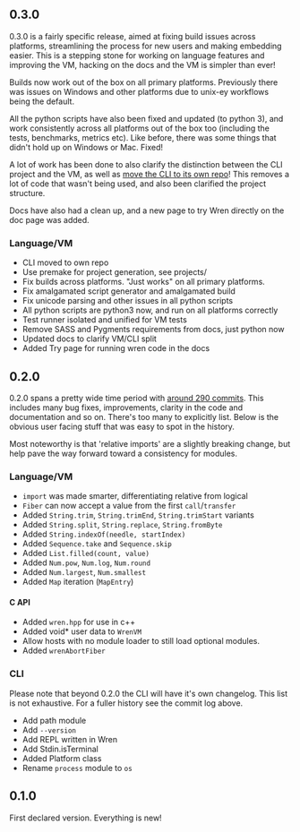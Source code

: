 ## 0.3.0

0.3.0 is a fairly specific release, aimed at fixing build issues across platforms,
streamlining the process for new users and making embedding easier.
This is a stepping stone for working on language features and improving the VM,
hacking on the docs and the VM is simpler than ever!

Builds now work out of the box on all primary platforms.
Previously there was issues on Windows and other platforms due to unix-ey workflows being the default.

All the python scripts have also been fixed and updated (to python 3), and work consistently
across all platforms out of the box too (including the tests, benchmarks, metrics etc).
Like before, there was some things that didn't hold up on Windows or Mac. Fixed!

A lot of work has been done to also clarify the distinction between the CLI project and the VM,
as well as [move the CLI to its own repo](https://github.com/wren-lang/wren-cli/)!
This removes a lot of code that wasn't being used, and also been clarified the project structure.

Docs have also had a clean up, and a new page to try Wren directly on the doc page was added.

### Language/VM

- CLI moved to own repo
- Use premake for project generation, see projects/
- Fix builds across platforms. "Just works" on all primary platforms.
- Fix amalgamated script generator and amalgamated build
- Fix unicode parsing and other issues in all python scripts
- All python scripts are python3 now, and run on all platforms correctly
- Test runner isolated and unified for VM tests
- Remove SASS and Pygments requirements from docs, just python now
- Updated docs to clarify VM/CLI split
- Added Try page for running wren code in the docs

## 0.2.0

0.2.0 spans a pretty wide time period with [around 290 commits](https://github.com/wren-lang/wren/compare/0.1.0...main).
This includes many bug fixes, improvements, clarity in the
code and documentation and so on. There's too many to explicitly list.
Below is the obvious user facing stuff that was easy to spot in the history.

Most noteworthy is that 'relative imports' are a slightly breaking change,
but help pave the way forward toward a consistency for modules.

### Language/VM

- `import` was made smarter, differentiating relative from logical
- `Fiber` can now accept a value from the first `call`/`transfer`
- Added `String.trim`, `String.trimEnd`, `String.trimStart` variants
- Added `String.split`, `String.replace`, `String.fromByte`
- Added `String.indexOf(needle, startIndex)`
- Added `Sequence.take` and `Sequence.skip`
- Added `List.filled(count, value)`
- Added `Num.pow`, `Num.log`, `Num.round`
- Added `Num.largest`, `Num.smallest`
- Added `Map` iteration (`MapEntry`)

#### C API

- Added `wren.hpp` for use in c++
- Added void* user data to `WrenVM`
- Allow hosts with no module loader to still load optional modules.
- Added `wrenAbortFiber`

### CLI
Please note that beyond 0.2.0 the CLI will have it's own changelog.
This list is not exhaustive. For a fuller history see the commit log above.

- Add path module
- Add `--version`
- Add REPL written in Wren
- Add Stdin.isTerminal
- Added Platform class
- Rename `process` module to `os`

## 0.1.0

First declared version. Everything is new!
